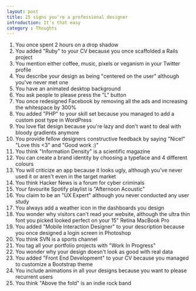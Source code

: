 ```yaml
---
layout: post
title: 25 signs you're a professional designer
introduction: It's that easy
category : Thoughts
---
```


1. You once spent 2 hours on a drop shadow
1. You added "Ruby" to your CV because you once scaffolded a Rails project
1. You mention either coffee, music, pixels or veganism in your Twitter profile
1. You describe your design as being "centered on the user" although you've never met one
1. You have an animated desktop background
1. You ask people to please press the "L" button
1. You once redesigned Facebook by removing all the ads and increasing the whitespace by 300%
1. You added "PHP" to your skill set because you managed to add a custom post type in WordPress
1. You love flat design because you're lazy and don't want to deal with bloody gradients anymore
1. You provide fellow designers constructive feedback by saying "Nice!" "Love this <3" and "Good work&nbsp;:)"
1. You think "Information Density" is a scientific magazine
1. You can create a brand identity by choosing a typeface and 4 different colours
1. You will criticize an app because it looks ugly, although you've never used it or aren't even in the target market
1. You think Hacker News is a forum for cyber criminals
1. Your favourite Spotify playlist is "Afternoon Acoustic"
1. You claim to be an "UX Expert" although you never conducted any user study
1. You always add a weather icon in the dashboards you design
1. You wonder why visitors can't read your website, although the ultra thin font you picked looked perfect on your 15" Retina MacBook Pro
1. You added "Mobile Interaction Designer" to your description because you once designed a login screen in Photoshop
1. You think SVN is a sports channel
1. You tag all your portfolio projects with "Work In Progress"
1. You wonder why your design doesn't look as good with real data
1. You added "Front End Development" to your CV because you managed to customize a Bootstrap theme
1. You include animations in all your designs because you want to please recurrent users
1. You think "Above the fold" is an indie rock band
